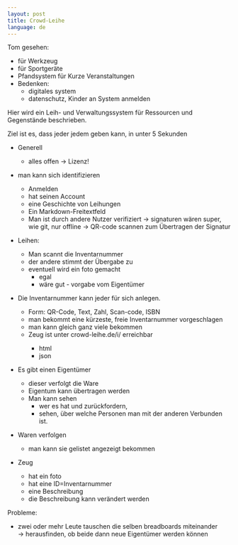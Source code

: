 ```yaml
---
layout: post
title: Crowd-Leihe
language: de
---
```


Tom gesehen:
- für Werkzeug
- für Sportgeräte
- Pfandsystem für Kurze Veranstaltungen
- Bedenken:
  - digitales system
  - datenschutz, Kinder an System anmelden

Hier wird ein Leih- und Verwaltungssystem für Ressourcen und Gegenstände
beschrieben.

Ziel ist es, dass jeder jedem geben kann, in unter 5 Sekunden

- Generell
  - alles offen
  -> Lizenz!

- man kann sich identifizieren
  - Anmelden
  - hat seinen Account
  - eine Geschichte von Leihungen
  - Ein Markdown-Freitextfeld
  - Man ist durch andere Nutzer verifiziert
    -> signaturen wären super, wie git, nur offline
    -> QR-code scannen zum Übertragen der Signatur

- Leihen:
  - Man scannt die Inventarnummer
  - der andere stimmt der Übergabe zu
  - eventuell wird ein foto gemacht
    - egal
    - wäre gut - vorgabe vom Eigentümer
  
- Die Inventarnummer kann jeder für sich anlegen.
  - Form: QR-Code, Text, Zahl, Scan-code, ISBN
  - man bekommt eine kürzeste, freie Inventarnummer vorgeschlagen
  - man kann gleich ganz viele bekommen
  - Zeug ist unter crowd-leihe.de/i/<inventarnummer> erreichbar
    - html
    - json

- Es gibt einen Eigentümer
  - dieser verfolgt die Ware
  - Eigentum kann übertragen werden
  - Man kann sehen
    - wer es hat und zurückfordern,
    - sehen, über welche Personen man mit der anderen Verbunden ist.
  
- Waren verfolgen
  - man kann sie gelistet angezeigt bekommen

- Zeug
  - hat ein foto
  - hat eine ID=Inventarnummer
  - eine Beschreibung
  - die Beschreibung kann verändert werden

Probleme:

- zwei oder mehr Leute tauschen die selben breadboards miteinander  
  -> herausfinden, ob beide dann neue Eigentümer werden können